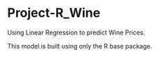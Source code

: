 # Project-R_Wine
Using Linear Regression to predict Wine Prices. 

This model is built using only the R base package.
